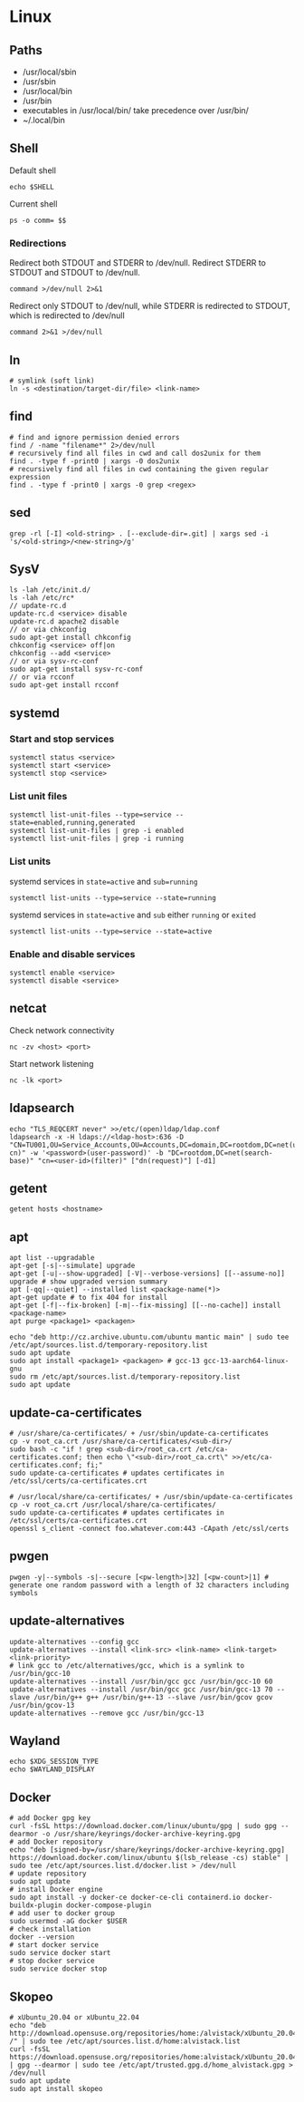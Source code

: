 # Linux

## Paths

- /usr/local/sbin
- /usr/sbin
- /usr/local/bin
- /usr/bin
- executables in /usr/local/bin/ take precedence over /usr/bin/
- ~/.local/bin

## Shell

Default shell
```
echo $SHELL
```
Current shell
```
ps -o comm= $$
```

### Redirections

Redirect both STDOUT and STDERR to /dev/null.
Redirect STDERR to STDOUT and STDOUT to /dev/null.
```
command >/dev/null 2>&1
```

Redirect only STDOUT to /dev/null, while STDERR is redirected to STDOUT, which is redirected to /dev/null
```
command 2>&1 >/dev/null
```

## ln
```
# symlink (soft link)
ln -s <destination/target-dir/file> <link-name>
```

## find

```
# find and ignore permission denied errors
find / -name "filename*" 2>/dev/null
# recursively find all files in cwd and call dos2unix for them
find . -type f -print0 | xargs -0 dos2unix
# recursively find all files in cwd containing the given regular expression
find . -type f -print0 | xargs -0 grep <regex>
```

## sed

```
grep -rl [-I] <old-string> . [--exclude-dir=.git] | xargs sed -i 's/<old-string>/<new-string>/g'
```

## SysV

```
ls -lah /etc/init.d/
ls -lah /etc/rc*
// update-rc.d
update-rc.d <service> disable
update-rc.d apache2 disable
// or via chkconfig
sudo apt-get install chkconfig
chkconfig <service> off|on
chkconfig --add <service>
// or via sysv-rc-conf
sudo apt-get install sysv-rc-conf
// or via rcconf
sudo apt-get install rcconf
```

## systemd

### Start and stop services
```
systemctl status <service>
systemctl start <service>
systemctl stop <service>
```

### List unit files
```
systemctl list-unit-files --type=service --state=enabled,running,generated
systemctl list-unit-files | grep -i enabled
systemctl list-unit-files | grep -i running
```

### List units

systemd services in `state=active` and `sub=running`
```
systemctl list-units --type=service --state=running
```
systemd services in `state=active` and `sub` either `running` or `exited`
```
systemctl list-units --type=service --state=active
```

### Enable and disable services
```
systemctl enable <service>
systemctl disable <service>
```

## netcat

Check network connectivity
```
nc -zv <host> <port>
```

Start network listening
```
nc -lk <port>
```

## ldapsearch
```
echo "TLS_REQCERT never" >>/etc/(open)ldap/ldap.conf
ldapsearch -x -H ldaps://<ldap-host>:636 -D "CN=TU001,OU=Service_Accounts,OU=Accounts,DC=domain,DC=rootdom,DC=net(user-cn)" -w '<password>(user-password)' -b "DC=rootdom,DC=net(search-base)" "cn=<user-id>(filter)" ["dn(request)"] [-d1]
```

## getent
```
getent hosts <hostname>
```

## apt
```
apt list --upgradable
apt-get [-s|--simulate] upgrade
apt-get [-u|--show-upgraded] [-V|--verbose-versions] [[--assume-no]] upgrade # show upgraded version summary
apt [-qq|--quiet] --installed list <package-name(*)>
apt-get update # to fix 404 for install
apt-get [-f|--fix-broken] [-m|--fix-missing] [[--no-cache]] install <package-name>
apt purge <package1> <packagen>
```

```
echo "deb http://cz.archive.ubuntu.com/ubuntu mantic main" | sudo tee /etc/apt/sources.list.d/temporary-repository.list
sudo apt update
sudo apt install <package1> <packagen> # gcc-13 gcc-13-aarch64-linux-gnu
sudo rm /etc/apt/sources.list.d/temporary-repository.list
sudo apt update
```

## update-ca-certificates
```
# /usr/share/ca-certificates/ + /usr/sbin/update-ca-certificates
cp -v root_ca.crt /usr/share/ca-certificates/<sub-dir>/
sudo bash -c "if ! grep <sub-dir>/root_ca.crt /etc/ca-certificates.conf; then echo \"<sub-dir>/root_ca.crt\" >>/etc/ca-certificates.conf; fi;"
sudo update-ca-certificates # updates certificates in /etc/ssl/certs/ca-certificates.crt

# /usr/local/share/ca-certificates/ + /usr/sbin/update-ca-certificates
cp -v root_ca.crt /usr/local/share/ca-certificates/
sudo update-ca-certificates # updates certificates in /etc/ssl/certs/ca-certificates.crt
openssl s_client -connect foo.whatever.com:443 -CApath /etc/ssl/certs
```

## pwgen
```
pwgen -y|--symbols -s|--secure [<pw-length>|32] [<pw-count>|1] # generate one random password with a length of 32 characters including symbols
```

## update-alternatives
```
update-alternatives --config gcc
update-alternatives --install <link-src> <link-name> <link-target> <link-priority>
# link gcc to /etc/alternatives/gcc, which is a symlink to /usr/bin/gcc-10
update-alternatives --install /usr/bin/gcc gcc /usr/bin/gcc-10 60
update-alternatives --install /usr/bin/gcc gcc /usr/bin/gcc-13 70 --slave /usr/bin/g++ g++ /usr/bin/g++-13 --slave /usr/bin/gcov gcov /usr/bin/gcov-13
update-alternatives --remove gcc /usr/bin/gcc-13
```

## Wayland
```
echo $XDG_SESSION_TYPE
echo $WAYLAND_DISPLAY
```

## Docker
```
# add Docker gpg key
curl -fsSL https://download.docker.com/linux/ubuntu/gpg | sudo gpg --dearmor -o /usr/share/keyrings/docker-archive-keyring.gpg
# add Docker repository
echo "deb [signed-by=/usr/share/keyrings/docker-archive-keyring.gpg] https://download.docker.com/linux/ubuntu $(lsb_release -cs) stable" | sudo tee /etc/apt/sources.list.d/docker.list > /dev/null
# update repository
sudo apt update
# install Docker engine
sudo apt install -y docker-ce docker-ce-cli containerd.io docker-buildx-plugin docker-compose-plugin
# add user to docker group
sudo usermod -aG docker $USER
# check installation
docker --version
# start docker service
sudo service docker start
# stop docker service
sudo service docker stop
```

## Skopeo
```
# xUbuntu_20.04 or xUbuntu_22.04
echo "deb http://download.opensuse.org/repositories/home:/alvistack/xUbuntu_20.04/ /" | sudo tee /etc/apt/sources.list.d/home:alvistack.list
curl -fsSL https://download.opensuse.org/repositories/home:alvistack/xUbuntu_20.04/Release.key | gpg --dearmor | sudo tee /etc/apt/trusted.gpg.d/home_alvistack.gpg > /dev/null
sudo apt update
sudo apt install skopeo
```
